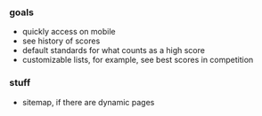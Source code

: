 ### goals

- quickly access on mobile
- see history of scores
- default standards for what counts as a high score
- customizable lists, for example, see best scores in competition

### stuff

- sitemap, if there are dynamic pages
